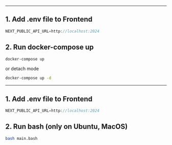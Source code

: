 
---

## 1. Add .env file to Frontend

```ts
NEXT_PUBLIC_API_URL=http://localhost:2024
```

## 2. Run docker-compose up

```bash
docker-compose up
```

or detach mode

```bash
docker-compose up -d
```

---

## 1. Add .env file to Frontend

```ts
NEXT_PUBLIC_API_URL=http://localhost:2024
```

## 2. Run bash (only on Ubuntu, MacOS)

```bash
bash main.bash
```

